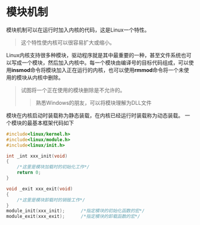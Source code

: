 

# 模块机制
模块机制可以在运行时加入内核的代码，这是Linux一个特性。
>这个特性使内核可以很容易扩大或缩小。

Linux内核支持很多种模块，驱动程序就是其中最重要的一种，甚至文件系统也可以写成一个模块，然后加入内核中。每一个模块由编译号的目标代码组成，可以使用**insmod**命令将模块加入正在运行的内核，也可以使用**rmmod**命令将一个未使用的模块从内核中删除。
>试图将一个正在使用的模块删除是不允许的。
>>熟悉Windows的朋友，可以将模块理解为DLL文件

模块在内核启动时装载称为静态装载，在内核已经运行时装载称为动态装载。
一个模块的最基本框架代码如下
```C 
#include<linux/kernel.h>
#include<linux/module.h>
#include<linux/init.h>

int _int xxx_init(void)
{
    /*这里是模块加载时的初始化工作*/
    return 0;
}

void _exit xxx_exit(void)
{
    /*这里是模块卸载时的销毁工作*/
}
module_init(xxx_init);      /*指定模块的初始化函数的宏*/
module_exit(xxx_exit);      /*指定模块的卸载函数的宏*/
```









